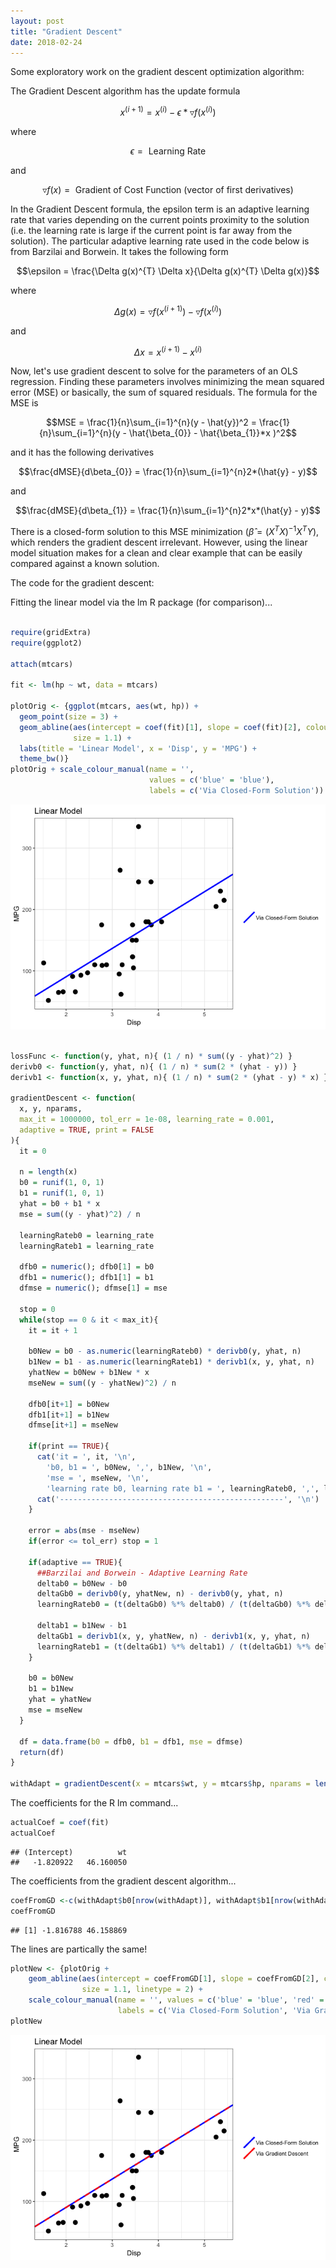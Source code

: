 ```yaml
---
layout: post
title: "Gradient Descent"
date: 2018-02-24
---
```


Some exploratory work on the gradient descent optimization algorithm:

The Gradient Descent algorithm has the update formula

$$x^{(i+1)} = x^{(i)} - \epsilon * \triangledown f(x^{(i)})$$

where

$$\epsilon = \text{ Learning Rate }$$

and

$$\triangledown f(x) = \text{ Gradient of Cost Function (vector of first derivatives)}$$


In the Gradient Descent formula, the epsilon term is an adaptive learning rate that varies depending on the current points proximity to the solution (i.e. the learning rate is large if the current point is far away from the solution). The particular adaptive learning rate used in the code below is from Barzilai and Borwein. It takes the following form


$$\epsilon = \frac{\Delta g(x)^{T} \Delta x}{\Delta g(x)^{T} \Delta g(x)}$$

where

$$\Delta g(x) = \triangledown f(x^{(i+1)}) - \triangledown f(x^{(i)})$$

and

$$\Delta x = x^{(i+1)} - x^{(i)}$$


Now, let's use gradient descent to solve for the parameters of an OLS regression. Finding these parameters involves minimizing the mean squared error (MSE) or basically, the sum of squared residuals. The formula for the MSE is

$$MSE = \frac{1}{n}\sum_{i=1}^{n}(y - \hat{y})^2 = \frac{1}{n}\sum_{i=1}^{n}(y - \hat{\beta_{0}} - \hat{\beta_{1}}*x )^2$$

and it has the following derivatives

$$\frac{dMSE}{d\beta_{0}} = \frac{1}{n}\sum_{i=1}^{n}2*(\hat{y} - y)$$

and

$$\frac{dMSE}{d\beta_{1}} = \frac{1}{n}\sum_{i=1}^{n}2*x*(\hat{y} - y)$$


There is a closed-form solution to this MSE minimization ($\hat{\beta} = (X^{T}X)^{-1}X^{T}Y$), which renders the gradient descent irrelevant. However, using the linear model situation makes for a clean and clear example that can be easily compared against a known solution.


The code for the gradient descent:


Fitting the linear model via the lm R package (for comparison)...


``` r

require(gridExtra)
require(ggplot2)

attach(mtcars)

fit <- lm(hp ~ wt, data = mtcars)

plotOrig <- {ggplot(mtcars, aes(wt, hp)) +
  geom_point(size = 3) +
  geom_abline(aes(intercept = coef(fit)[1], slope = coef(fit)[2], colour = 'blue'),
              size = 1.1) +
  labs(title = 'Linear Model', x = 'Disp', y = 'MPG') +
  theme_bw()}
plotOrig + scale_colour_manual(name = '',
                               values = c('blue' = 'blue'),
                               labels = c('Via Closed-Form Solution'))

```

![](/images/2018-02-24-aaron-jones-gradient-descent_files/figure-markdown_github/unnamed-chunk-3-1.png)

``` r

lossFunc <- function(y, yhat, n){ (1 / n) * sum((y - yhat)^2) }
derivb0 <- function(y, yhat, n){ (1 / n) * sum(2 * (yhat - y)) }
derivb1 <- function(x, y, yhat, n){ (1 / n) * sum(2 * (yhat - y) * x) }

gradientDescent <- function(
  x, y, nparams,
  max_it = 1000000, tol_err = 1e-08, learning_rate = 0.001,
  adaptive = TRUE, print = FALSE
){
  it = 0
  
  n = length(x)
  b0 = runif(1, 0, 1)
  b1 = runif(1, 0, 1)
  yhat = b0 + b1 * x
  mse = sum((y - yhat)^2) / n
  
  learningRateb0 = learning_rate
  learningRateb1 = learning_rate
  
  dfb0 = numeric(); dfb0[1] = b0
  dfb1 = numeric(); dfb1[1] = b1
  dfmse = numeric(); dfmse[1] = mse
  
  stop = 0
  while(stop == 0 & it < max_it){
    it = it + 1
    
    b0New = b0 - as.numeric(learningRateb0) * derivb0(y, yhat, n)
    b1New = b1 - as.numeric(learningRateb1) * derivb1(x, y, yhat, n)
    yhatNew = b0New + b1New * x
    mseNew = sum((y - yhatNew)^2) / n
    
    dfb0[it+1] = b0New
    dfb1[it+1] = b1New
    dfmse[it+1] = mseNew
    
    if(print == TRUE){
      cat('it = ', it, '\n',
        'b0, b1 = ', b0New, ',', b1New, '\n',
        'mse = ', mseNew, '\n',
        'learning rate b0, learning rate b1 = ', learningRateb0, ',', learningRateb1, '\n')
      cat('--------------------------------------------------', '\n')
    }
    
    error = abs(mse - mseNew)
    if(error <= tol_err) stop = 1
    
    if(adaptive == TRUE){
      ##Barzilai and Borwein - Adaptive Learning Rate
      deltab0 = b0New - b0
      deltaGb0 = derivb0(y, yhatNew, n) - derivb0(y, yhat, n)
      learningRateb0 = (t(deltaGb0) %*% deltab0) / (t(deltaGb0) %*% deltaGb0) 
      
      deltab1 = b1New - b1
      deltaGb1 = derivb1(x, y, yhatNew, n) - derivb1(x, y, yhat, n)
      learningRateb1 = (t(deltaGb1) %*% deltab1) / (t(deltaGb1) %*% deltaGb1)
    }
    
    b0 = b0New
    b1 = b1New
    yhat = yhatNew
    mse = mseNew
  }
  
  df = data.frame(b0 = dfb0, b1 = dfb1, mse = dfmse)
  return(df)
}

withAdapt = gradientDescent(x = mtcars$wt, y = mtcars$hp, nparams = length(coef(fit)))

```

The coefficients for the R lm command...

``` r
actualCoef = coef(fit)
actualCoef
```

    ## (Intercept)          wt 
    ##   -1.820922   46.160050

The coefficients from the gradient descent algorithm...

``` r
coefFromGD <-c(withAdapt$b0[nrow(withAdapt)], withAdapt$b1[nrow(withAdapt)])
coefFromGD
```

    ## [1] -1.816788 46.158869

The lines are partically the same!

``` r
plotNew <- {plotOrig +
    geom_abline(aes(intercept = coefFromGD[1], slope = coefFromGD[2], colour = 'red'),
                size = 1.1, linetype = 2) +
    scale_colour_manual(name = '', values = c('blue' = 'blue', 'red' = 'red'),
                        labels = c('Via Closed-Form Solution', 'Via Gradient Descent'))}
plotNew
```

![](/images/2018-02-24-aaron-jones-gradient-descent_files/figure-markdown_github/unnamed-chunk-9-1.png)
